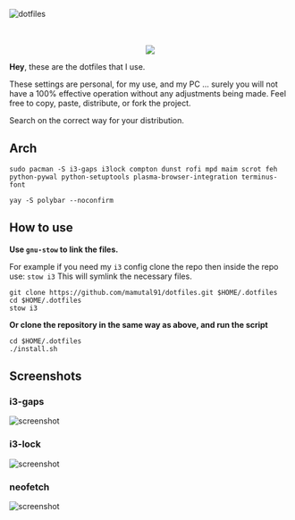 ![dotfiles](https://dotfiles.github.io/images/dotfiles-logo.png)
<p align="center">
  <br><br>
  <img src="https://i.imgur.com/pVGr7tX.png">
</p>

**Hey**, these are the dotfiles that I use.

These settings are personal, for my use, and my PC ... surely you will not have a 100% effective operation without any adjustments being made. Feel free to copy, paste, distribute, or fork the project.

Search on the correct way for your distribution.

## Arch
```
sudo pacman -S i3-gaps i3lock compton dunst rofi mpd maim scrot feh python-pywal python-setuptools plasma-browser-integration terminus-font
```

```
yay -S polybar --noconfirm
```

## How to use

**Use `gnu-stow` to link the files.**

For example if you need my `i3` config clone the repo then inside the repo use:
`stow i3`
This will symlink the necessary files.

```
git clone https://github.com/mamutal91/dotfiles.git $HOME/.dotfiles
cd $HOME/.dotfiles
stow i3
```

**Or clone the repository in the same way as above, and run the script**
```
cd $HOME/.dotfiles
./install.sh
```

## Screenshots

### i3-gaps
![screenshot](https://raw.githubusercontent.com/mamutal91/dotfiles/master/files/.config/files/screenshots/i3-gaps.png)
### i3-lock
![screenshot](https://raw.githubusercontent.com/mamutal91/dotfiles/master/files/.config/files/screenshots/i3lock.png)
### neofetch
![screenshot](https://raw.githubusercontent.com/mamutal91/dotfiles/master/files/.config/files/screenshots/neofetch.png)

